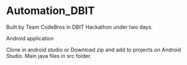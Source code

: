 # Automation_DBIT

Built by Team CodeBros in DBIT Hackathon under two days.

Android application

Clone in android studio or Download zip and add to projects on Android Studio. Main java files in src folder.
